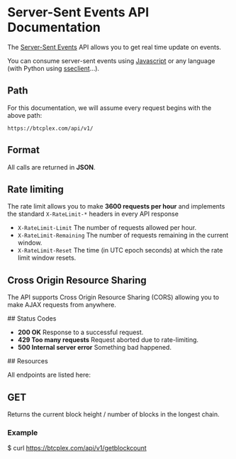 # Server-Sent Events API Documentation

The [Server-Sent Events](https://developer.mozilla.org/en-US/docs/Server-sent_events/Using_server-sent_events) API allows you to get real time update on events.

You can consume server-sent events using [Javascript](https://developer.mozilla.org/en-US/docs/Server-sent_events) or any language (with Python using [sseclient](https://pypi.python.org/pypi/sseclient)...).

## Path

For this documentation, we will assume every request begins with the above path:

	https://btcplex.com/api/v1/

## Format

All calls are returned in **JSON**.

## Rate limiting

The rate limit allows you to make **3600 requests per hour** and implements the standard ``X-RateLimit-*`` headers in every API response

- ``X-RateLimit-Limit`` The number of requests allowed per hour.
- ``X-RateLimit-Remaining`` The number of requests remaining in the current window.
- ``X-RateLimit-Reset`` The time (in UTC epoch seconds) at which the rate limit window resets.

## Cross Origin Resource Sharing

The API supports Cross Origin Resource Sharing (CORS) allowing you to make AJAX requests from anywhere.

## Status Codes

- **200 OK** Response to a successful request.
- **429 Too many requests** Request aborted due to rate-limiting.
- **500 Internal server error** Something bad happened.

## Resources

All endpoints are listed here:

## GET 

Returns the current block height / number of blocks in the longest chain.
	
### Example

  $ curl https://btcplex.com/api/v1/getblockcount
